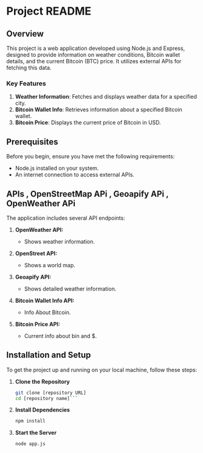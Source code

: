 # Project README

## Overview

This project is a web application developed using Node.js and Express, designed to provide information on weather conditions, Bitcoin wallet details, and the current Bitcoin (BTC) price. It utilizes external APIs for fetching this data.

### Key Features
1. **Weather Information**: Fetches and displays weather data for a specified city.
2. **Bitcoin Wallet Info**: Retrieves information about a specified Bitcoin wallet.
3. **Bitcoin Price**: Displays the current price of Bitcoin in USD.

## Prerequisites

Before you begin, ensure you have met the following requirements:
- Node.js installed on your system.
- An internet connection to access external APIs.

## APIs , OpenStreetMap APi , Geoapify APi , OpenWeather APi

The application includes several API endpoints:

1. **OpenWeather API:**
   - Shows weather information.
 
2. **OpenStreet API:**
   - Shows a world map.
 
3. **Geoapify API:**
   - Shows detailed weather information.
 
4. **Bitcoin Wallet Info API:**
   - Info About Bitcoin.
 
5. **Bitcoin Price API:**
   -  Current info about bin and $.
   
## Installation and Setup

To get the project up and running on your local machine, follow these steps:

1. **Clone the Repository**
   ```sh
   git clone [repository URL]
   cd [repository name]```
2. **Install Dependencies**
   ```sh
   npm install
   ```
3. **Start the Server**
   ```sh
   node app.js
   ```
